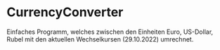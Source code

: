 ﻿# CurrencyConverter

Einfaches Programm, welches zwischen den Einheiten Euro, US-Dollar, Rubel mit den aktuellen Wechselkursen (29.10.2022) umrechnet.
